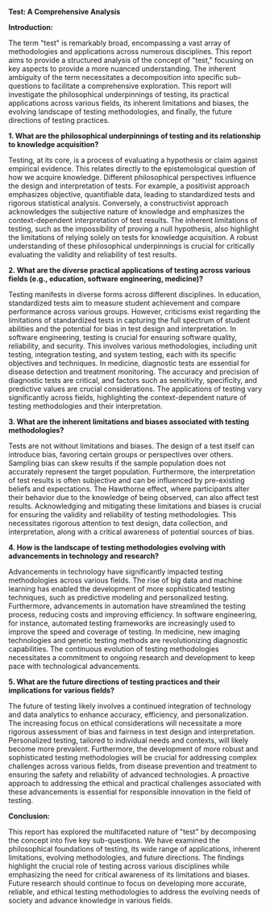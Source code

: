 **Test: A Comprehensive Analysis**

**Introduction:**

The term "test" is remarkably broad, encompassing a vast array of methodologies and applications across numerous disciplines.  This report aims to provide a structured analysis of the concept of "test," focusing on key aspects to provide a more nuanced understanding.  The inherent ambiguity of the term necessitates a decomposition into specific sub-questions to facilitate a comprehensive exploration.  This report will investigate the philosophical underpinnings of testing, its practical applications across various fields, its inherent limitations and biases, the evolving landscape of testing methodologies, and finally, the future directions of testing practices.

**1. What are the philosophical underpinnings of testing and its relationship to knowledge acquisition?**

Testing, at its core, is a process of evaluating a hypothesis or claim against empirical evidence. This relates directly to the epistemological question of how we acquire knowledge.  Different philosophical perspectives influence the design and interpretation of tests.  For example, a positivist approach emphasizes objective, quantifiable data, leading to standardized tests and rigorous statistical analysis.  Conversely, a constructivist approach acknowledges the subjective nature of knowledge and emphasizes the context-dependent interpretation of test results.  The inherent limitations of testing, such as the impossibility of proving a null hypothesis, also highlight the limitations of relying solely on tests for knowledge acquisition.  A robust understanding of these philosophical underpinnings is crucial for critically evaluating the validity and reliability of test results.

**2. What are the diverse practical applications of testing across various fields (e.g., education, software engineering, medicine)?**

Testing manifests in diverse forms across different disciplines. In education, standardized tests aim to measure student achievement and compare performance across various groups.  However, criticisms exist regarding the limitations of standardized tests in capturing the full spectrum of student abilities and the potential for bias in test design and interpretation.  In software engineering, testing is crucial for ensuring software quality, reliability, and security.  This involves various methodologies, including unit testing, integration testing, and system testing, each with its specific objectives and techniques.  In medicine, diagnostic tests are essential for disease detection and treatment monitoring.  The accuracy and precision of diagnostic tests are critical, and factors such as sensitivity, specificity, and predictive values are crucial considerations.  The applications of testing vary significantly across fields, highlighting the context-dependent nature of testing methodologies and their interpretation.

**3. What are the inherent limitations and biases associated with testing methodologies?**

Tests are not without limitations and biases.  The design of a test itself can introduce bias, favoring certain groups or perspectives over others.  Sampling bias can skew results if the sample population does not accurately represent the target population.  Furthermore, the interpretation of test results is often subjective and can be influenced by pre-existing beliefs and expectations.  The Hawthorne effect, where participants alter their behavior due to the knowledge of being observed, can also affect test results.  Acknowledging and mitigating these limitations and biases is crucial for ensuring the validity and reliability of testing methodologies.  This necessitates rigorous attention to test design, data collection, and interpretation, along with a critical awareness of potential sources of bias.

**4. How is the landscape of testing methodologies evolving with advancements in technology and research?**

Advancements in technology have significantly impacted testing methodologies across various fields.  The rise of big data and machine learning has enabled the development of more sophisticated testing techniques, such as predictive modeling and personalized testing.  Furthermore, advancements in automation have streamlined the testing process, reducing costs and improving efficiency.  In software engineering, for instance, automated testing frameworks are increasingly used to improve the speed and coverage of testing.  In medicine, new imaging technologies and genetic testing methods are revolutionizing diagnostic capabilities.  The continuous evolution of testing methodologies necessitates a commitment to ongoing research and development to keep pace with technological advancements.

**5. What are the future directions of testing practices and their implications for various fields?**

The future of testing likely involves a continued integration of technology and data analytics to enhance accuracy, efficiency, and personalization.  The increasing focus on ethical considerations will necessitate a more rigorous assessment of bias and fairness in test design and interpretation.  Personalized testing, tailored to individual needs and contexts, will likely become more prevalent.  Furthermore, the development of more robust and sophisticated testing methodologies will be crucial for addressing complex challenges across various fields, from disease prevention and treatment to ensuring the safety and reliability of advanced technologies.  A proactive approach to addressing the ethical and practical challenges associated with these advancements is essential for responsible innovation in the field of testing.


**Conclusion:**

This report has explored the multifaceted nature of "test" by decomposing the concept into five key sub-questions.  We have examined the philosophical foundations of testing, its wide range of applications, inherent limitations, evolving methodologies, and future directions.  The findings highlight the crucial role of testing across various disciplines while emphasizing the need for critical awareness of its limitations and biases.  Future research should continue to focus on developing more accurate, reliable, and ethical testing methodologies to address the evolving needs of society and advance knowledge in various fields.
